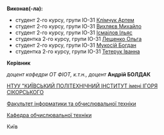 
**Виконав(-ла):** 

- студент 2-го курсу, групи ІО-31 [Клімчук Артем](https://t.me/L1SARD)
- студент 2-го курсу, групи ІО-31 [Вихляєв Михайло](https://t.me/Smert_moskaliam)
- студент 2-го курсу, групи ІО-31 [Ісмаілов Ільяс](https://t.me/Mojorno)
- студентка 2-го курсу, групи ІО-31 [Лещенко Ольга](https://t.me/ll_sun_flower_ll)
- студент 2-го курсу, групи ІО-31 [Мукосій Богдан](https://t.me/lllovecats)
- студентка 2-го курсу, групи ІО-31 [Тетерук Іванна](https://t.me/ivansype)


**Керівник**

*доцент кафедри ОТ ФІОТ, к.т.н., доцент*<span padding-right:5em></span> **Андрій БОЛДАК** 

[НТУУ "КИЇВСЬКИЙ ПОЛІТЕХНІЧНИЙ ІНСТИТУТ імені ІГОРЯ СІКОРСЬКОГО](https://kpi.ua/)

[Факультет інформатики та обчислювальної техніки](https://fiot.kpi.ua/)

[Кафедра обчислювальної техніки](https://comsys.kpi.ua/)

Київ
